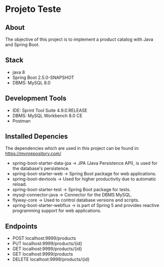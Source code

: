 # Projeto Teste

## About

The objective of this project is to implement a product catalog with Java and Spring Boot.

## Stack

- java 8
- Spring Boot 2.5.0-SNAPSHOT
- DBMS: MySQL 8.0

## Development Tools

- IDE: Sprint Tool Suite 4.9.0.RELEASE
- DBMS: MySQL Workbench 8.0 CE
- Postman

## Installed Depencies

The dependencies which are used in this project can be found in: https://mvnrepository.com/

- spring-boot-starter-data-jpa -> JPA (Java Persistence API), is used for the database's persistence.
- spring-boot-starter-web -> Spring Boot package for web applications.
- spring-boot-devtools -> Used for higher productivity due to automatic reload.
- spring-boot-starter-test -> Spring Boot package for tests.
- mysql-connector-java -> Connector for the DBMS MySQL.
- flyway-core -> Used to control database versions and scripts.
- spring-boot-starter-webflux -> is part of Spring 5 and provides reactive programming support for web applications.

## Endpoints

- POST localhost:9999/products 
- PUT localhost:9999/products/{id}
- GET localhost:9999/products/{id}
- GET localhost:9999/products
- DELETE localhost:9999/products/{id}

